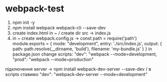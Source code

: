 # webpack-test
1) npm init -y
2) npm install webpack webpack-cli --save-dev
3) create index.html in ~ / create dir src -> index.js
4) in ~ create webpack.config.js ->    const path = require('path')
                                        module.exports = {
                                            mode: "development",
                                            entry: './src/index.js',
                                            output: {
                                                path: path.resolve(__dirname, 'build'),
                                                filename: 'my-bundle.js'
                                            }
                                        }
in package.json change scripts:
                                "dev": "webpack --mode=development,
                                "prod": "webpack --mode=production"

підключення server -> npm install webpack-dev-server --save-dev / 
в scripts ставимо "dev": "webpack-dev-server --mode=development"